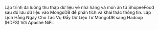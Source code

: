 
Lập trình đa luồng thu thập dữ liệu về nhà hàng và món ăn từ ShopeeFood sau đó lưu dữ liệu vào MongoDB để phân tích và khai thác thông tin.
Lập Lịch Hằng Ngày Cho Tác Vụ Đẩy Dữ Liệu Từ MongoDB sang Hadoop (HDFS) Với Apache NiFi.


